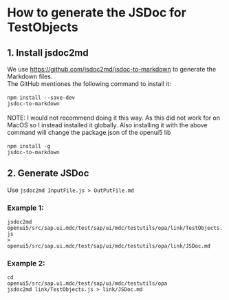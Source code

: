 # How to generate the JSDoc for TestObjects

## 1. Install jsdoc2md
We use https://github.com/jsdoc2md/jsdoc-to-markdown to generate the Markdown files.<br>
The GitHub mentiones the following command to install it:<br><br>
<code>npm install --save-dev jsdoc-to-markdown</code><br><br>
NOTE: I would not recommend doing it this way. As this did not work for on MacOS so I instead installed it globally. Also installing it with the above command will change the package.json of the openui5 lib<br><br>
<code>npm install -g jsdoc-to-markdown</code>

## 2. Generate JSDoc
Use <code>jsdoc2md InputFile.js > OutPutFile.md</code>

### Example 1:
<code>jsdoc2md openui5/src/sap.ui.mdc/test/sap/ui/mdc/testutils/opa/link/TestObjects.js > openui5/src/sap.ui.mdc/test/sap/ui/mdc/testutils/opa/link/JSDoc.md</code>

### Example 2:
<code>cd openui5/src/sap.ui.mdc/test/sap/ui/mdc/testutils/opa</code><br>
<code>jsdoc2md link/TestObjects.js > link/JSDoc.md</code>